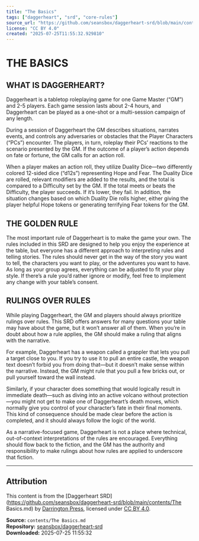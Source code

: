 ```yaml
---
title: "The Basics"
tags: ["daggerheart", "srd", "core-rules"]
source_url: "https://github.com/seansbox/daggerheart-srd/blob/main/contents/The Basics.md"
license: "CC BY 4.0"
created: "2025-07-25T11:55:32.929810"
---
```


# THE BASICS

## WHAT IS DAGGERHEART?

Daggerheart is a tabletop roleplaying game for one Game Master (“GM”) and 2-5 players. Each game session lasts about 2-4 hours, and Daggerheart can be played as a one-shot or a multi-session campaign of any length.

During a session of Daggerheart the GM describes situations, narrates events, and controls any adversaries or obstacles that the Player Characters (“PCs”) encounter. The players, in turn, roleplay their PCs’ reactions to the scenario presented by the GM. If the outcome of a player’s action depends on fate or fortune, the GM calls for an action roll.

When a player makes an action roll, they utilize Duality Dice—two differently colored 12-sided dice (“d12s”) representing Hope and Fear. The Duality Dice are rolled, relevant modifiers are added to the results, and the total is compared to a Difficulty set by the GM. If the total meets or beats the Difficulty, the player succeeds. If it’s lower, they fail. In addition, the situation changes based on which Duality Die rolls higher, either giving the player helpful Hope tokens or generating terrifying Fear tokens for the GM.

## THE GOLDEN RULE

The most important rule of Daggerheart is to make the game your own. The rules included in this SRD are designed to help you enjoy the experience at the table, but everyone has a different approach to interpreting rules and telling stories. The rules should never get in the way of the story you want to tell, the characters you want to play, or the adventures you want to have. As long as your group agrees, everything can be adjusted to fit your play style. If there’s a rule you’d rather ignore or modify, feel free to implement any change with your table’s consent.

## RULINGS OVER RULES

While playing Daggerheart, the GM and players should always prioritize rulings over rules. This SRD offers answers for many questions your table may have about the game, but it won’t answer all of them. When you’re in doubt about how a rule applies, the GM should make a ruling that aligns with the narrative.

For example, Daggerheart has a weapon called a grappler that lets you pull a target close to you. If you try to use it to pull an entire castle, the weapon text doesn’t forbid you from doing that—but it doesn’t make sense within the narrative. Instead, the GM might rule that you pull a few bricks out, or pull yourself toward the wall instead.

Similarly, if your character does something that would logically result in immediate death—such as diving into an active volcano without protection—you might not get to make one of Daggerheart’s death moves, which normally give you control of your character’s fate in their final moments. This kind of consequence should be made clear before the action is completed, and it should always follow the logic of the world.

As a narrative-focused game, Daggerheart is not a place where technical, out-of-context interpretations of the rules are encouraged. Everything should flow back to the fiction, and the GM has the authority and responsibility to make rulings about how rules are applied to underscore that fiction.

---

## Attribution

This content is from the [Daggerheart SRD](https://github.com/seansbox/daggerheart-srd/blob/main/contents/The Basics.md) by [Darrington Press](https://darringtonpress.com/), licensed under [CC BY 4.0](https://creativecommons.org/licenses/by/4.0/).

**Source:** `contents/The Basics.md`  
**Repository:** [seansbox/daggerheart-srd](https://github.com/seansbox/daggerheart-srd)  
**Downloaded:** 2025-07-25 11:55:32

